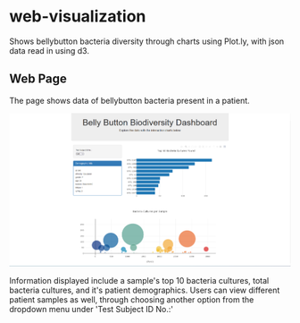 # web-visualization
Shows bellybutton bacteria diversity through charts using Plot.ly, with json data read in using d3.

## Web Page
The page shows data of bellybutton bacteria present in a patient.
  
![image](screenshot.PNG)
  
Information displayed include a sample's top 10 bacteria cultures, total bacteria cultures, and it's patient demographics.
Users can view different patient samples as well, through choosing another option from the dropdown menu under 'Test Subject ID No.:'